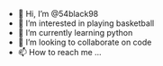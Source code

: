 - 👋 Hi, I’m @54black98
- 👀 I’m interested in playing basketball
- 🌱 I’m currently learning python
- 💞️ I’m looking to collaborate on code
- 📫 How to reach me ...

<!---
54black98/54black98 is a ✨ special ✨ repository because its `README.md` (this file) appears on your GitHub profile.
You can click the Preview link to take a look at your changes.
--->
